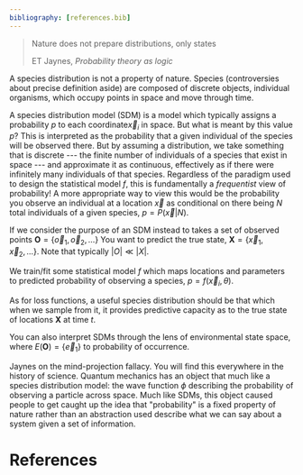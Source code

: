 ```yaml
---
bibliography: [references.bib]
---
```


> Nature does not prepare distributions, only states
>
> ET Jaynes, _Probability theory as logic_


A species distribution is not a property of nature. Species (controversies about
precise definition aside) are composed of discrete objects, individual
organisms, which occupy points in space and move through time.

A species distribution model (SDM) is a model which typically assigns a
probability $p$ to each coordinate$\vec{x}_i$ in space. But what is meant by
this value $p$? This is interpreted as the probability that a given individual
of the species will be observed there. But by assuming a distribution, we take
something that is discrete --- the finite number of individuals of a species
that exist in space --- and approximate it as continuous, effectively as if
there were infinitely many individuals of that species. Regardless of the
paradigm used to design the statistical model $f$, this is fundamentally a
_frequentist_ view of probability! A more appropriate way to view this would be
the probability you observe an individual at a location $\vec{x}$ as conditional
on there being $N$ total individuals of a given species,  $p = P(\vec{x} | N)$.


If we consider the purpose of an SDM instead to takes a set of observed points
$\mathbf{O} = \{\vec{o}_1, \vec{o}_2, \dots\}$ You want to predict the true
state, $\mathbf{X} = \{\vec{x}_1, \vec{x}_2, \dots\}$. Note that typically $|O|
\ll |X|$.

We train/fit some statistical model $f$ which maps locations and parameters to
predicted probability of observing a species, $p=f(\vec{x}_i, \theta)$.

As for loss functions, a useful species distribution should be that which when
we sample from it, it provides predictive capacity as to the true state of
locations $\mathbf{X}$ at time $t$.

You can also interpret SDMs through the lens of environmental state space, where
$E(\mathbf{O}) = \{\vec{e}_1 \}$  to probability of occurrence.


Jaynes on the mind-projection fallacy. You will find this everywhere in the
history of science. Quantum mechanics has an object that much like a species
distribution model: the wave function $\phi$ describing the probability of
observing a particle across space. Much like SDMs, this object caused people to
get caught up the idea that "probability" is a fixed property of nature rather
than an abstraction used describe what we can say about a system given a set of
information.

# References
